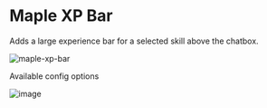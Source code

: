 # Maple XP Bar
Adds a large experience bar for a selected skill above the chatbox.

![maple-xp-bar](https://github.com/user-attachments/assets/9508b6c7-6852-4b8a-832c-9f7cceeca29b)

Available config options

![image](https://github.com/user-attachments/assets/003b8e7c-4d14-4441-8e60-642ee454d0a8)
